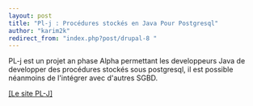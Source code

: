 ```yaml
---
layout: post
title: "Pl-j : Procédures stockés en Java Pour Postgresql"
author: "karim2k"
redirect_from: "index.php?post/drupal-8 "
---
```





<!--more-->


PL-j est un projet an phase Alpha permettant les developpeurs Java de developper des procédures stockés sous postgresql, il est possible néanmoins de l'intégrer avec d'autres SGBD.

<a href="http://plj.codehaus.org/">[Le site PL-J]</a>